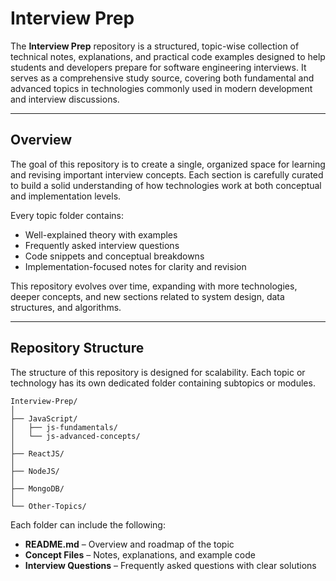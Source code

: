 # Interview Prep

The **Interview Prep** repository is a structured, topic-wise collection of technical notes, explanations, and practical code examples designed to help students and developers prepare for software engineering interviews.
It serves as a comprehensive study source, covering both fundamental and advanced topics in technologies commonly used in modern development and interview discussions.

---

## Overview

The goal of this repository is to create a single, organized space for learning and revising important interview concepts. Each section is carefully curated to build a solid understanding of how technologies work at both conceptual and implementation levels.

Every topic folder contains:

* Well-explained theory with examples
* Frequently asked interview questions
* Code snippets and conceptual breakdowns
* Implementation-focused notes for clarity and revision

This repository evolves over time, expanding with more technologies, deeper concepts, and new sections related to system design, data structures, and algorithms.

---

## Repository Structure

The structure of this repository is designed for scalability. Each topic or technology has its own dedicated folder containing subtopics or modules.

```
Interview-Prep/
│
├── JavaScript/
│   ├── js-fundamentals/
│   └── js-advanced-concepts/
│
├── ReactJS/
│
├── NodeJS/
│
├── MongoDB/
│
└── Other-Topics/
```

Each folder can include the following:

* **README.md** – Overview and roadmap of the topic
* **Concept Files** – Notes, explanations, and example code
* **Interview Questions** – Frequently asked questions with clear solutions
